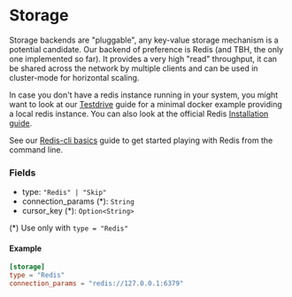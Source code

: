 # Storage

Storage backends are "pluggable", any key-value storage mechanism is a potential candidate. Our backend of preference is Redis (and TBH, the only one implemented so far). It provides a very high "read" throughput, it can be shared across the network by multiple clients and can be used in cluster-mode for horizontal scaling.

In case you don't have a redis instance running in your system, you might want to look at our [Testdrive](../guides/testdrive.md) guide for a minimal docker example providing a local redis instance. You can also look at the official Redis [Installation guide](https://redis.io/docs/getting-started/installation/).

See our [Redis-cli basics](../guides/redis.md) guide to get started playing with Redis from the command line.

### Fields

- type: `"Redis" | "Skip"` 
- connection_params (*): `String`
- cursor_key (*): `Option<String>`

(*) Use only with `type = "Redis"`

#### Example

``` toml
[storage]
type = "Redis"
connection_params = "redis://127.0.0.1:6379"
```
